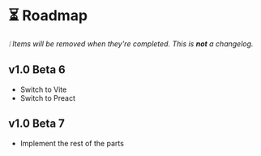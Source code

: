 # ⏳ Roadmap

_❕ Items will be removed when they're completed. This is **not** a changelog._

## v1.0 Beta 6

- Switch to Vite
- Switch to Preact

## v1.0 Beta 7

- Implement the rest of the parts

